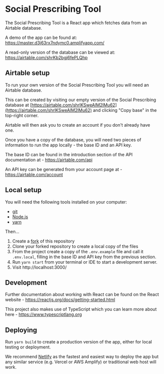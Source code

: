 # Social Prescribing Tool

The Social Prescribing Tool is a React app which fetches data from an Airtable database.

A demo of the app can be found at: https://master.d3j63rx7ndymc0.amplifyapp.com/

A read-only version of the database can be viewed at: https://airtable.com/shrKb2bgj6fePLQhp

## Airtable setup

To run your own version of the Social Prescribing Tool you will need an Airtable database.

This can be created by visiting our empty version of the Social Prescribing database at [https://airtable.com/shrlKSweAlM2lMu62](https://airtable.com/shrlKSweAlM2lMu62) and clicking "Copy base" in the top-right corner.

Airtable will then ask you to create an account if you don't already have one.

Once you have a copy of the database, you will need two pieces of information to run the app locally - the base ID and an API key.

The base ID can be found in the introduction section of the API documentation at - https://airtable.com/api

An API key can be generated from your account page at - https://airtable.com/account

## Local setup

You will need the following tools installed on your computer:

- [git](https://git-scm.com/)
- [Node.js](https://nodejs.org/)
- [yarn](https://yarnpkg.com/)

Then...

1. Create a [fork](https://docs.github.com/en/github/getting-started-with-github/fork-a-repo) of this repository
2. Clone your forked repository to create a local copy of the files
3. From the project create a copy of the `.env.example` file and call it `.env.local`, filling in the base ID and API key from the previous section.
4. Run `yarn start` from your terminal or IDE to start a development server.
5. Visit http://localhost:3000/

## Development

Further documentation about working with React can be found on the React website - https://reactjs.org/docs/getting-started.html

This project also makes use of TypeScript which you can learn more about here - https://www.typescriptlang.org

## Deploying

Run `yarn build` to create a production version of the app, either for local testing or deployment.

We recommend [Netlify](https://www.netlify.com/) as the fastest and easiest way to deploy the app but any similar service (e.g. Vercel or AWS Amplify) or traditional web host will work.
